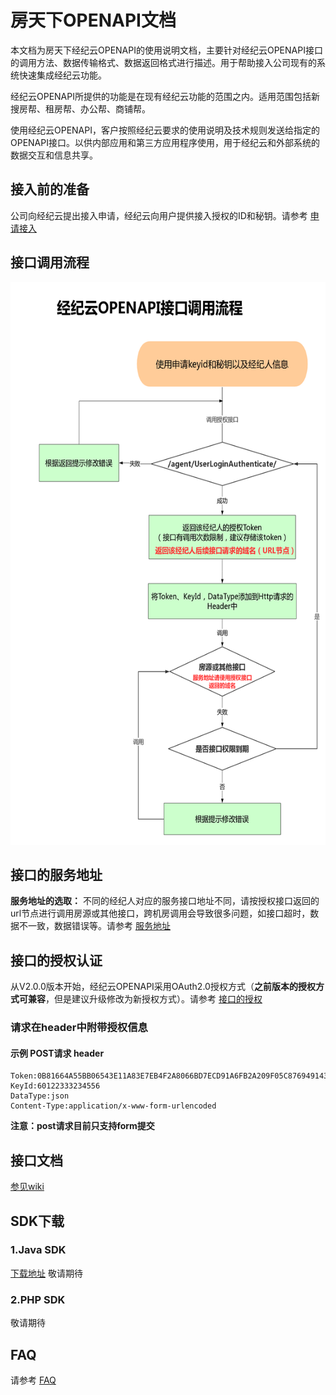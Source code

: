 ﻿# 房天下OPENAPI文档
本文档为房天下经纪云OPENAPI的使用说明文档，主要针对经纪云OPENAPI接口的调用方法、数据传输格式、数据返回格式进行描述。用于帮助接入公司现有的系统快速集成经纪云功能。

经纪云OPENAPI所提供的功能是在现有经纪云功能的范围之内。适用范围包括新搜房帮、租房帮、办公帮、商铺帮。

使用经纪云OPENAPI，客户按照经纪云要求的使用说明及技术规则发送给指定的OPENAPI接口。以供内部应用和第三方应用程序使用，用于经纪云和外部系统的数据交互和信息共享。

## 接入前的准备

公司向经纪云提出接入申请，经纪云向用户提供接入授权的ID和秘钥。请参考  [申请接入](https://github.com/fangjjy/openapi_document/wiki/%E7%94%B3%E8%AF%B7%E6%8E%A5%E5%85%A5)


## 接口调用流程

<img src="https://raw.githubusercontent.com/fangjjy/openapi_document/master/doc_images/authorizationprocess.jpg" width=600 height=900 />

## 接口的服务地址

**服务地址的选取：**
不同的经纪人对应的服务接口地址不同，请按授权接口返回的url节点进行调用房源或其他接口，跨机房调用会导致很多问题，如接口超时，数据不一致，数据错误等。请参考 [服务地址](https://github.com/fangjjy/openapi_document/wiki/%E6%9C%8D%E5%8A%A1%E5%9C%B0%E5%9D%80)


## 接口的授权认证

从V2.0.0版本开始，经纪云OPENAPI采用OAuth2.0授权方式（**之前版本的授权方式可兼容**，但是建议升级修改为新授权方式）。请参考 [接口的授权](https://github.com/fangjjy/openapi_document/wiki/%E6%8E%A5%E5%8F%A3%E7%9A%84%E6%8E%88%E6%9D%83)

### 请求在header中附带授权信息
#### 示例 POST请求 header

```
Token:0B81664A55BB06543E11A83E7EB4F2A8066BD7ECD91A6FB2A209F05C8769491436B71E6360660C5AC17A419A1429B0B26C7482F6C2C3106922617F1FC5BE
KeyId:60122333234556
DataType:json
Content-Type:application/x-www-form-urlencoded
```

**注意：post请求目前只支持form提交**

## 接口文档
[参见wiki](https://github.com/fangjjy/openapi_document/wiki/%E5%87%BA%E5%94%AE%E4%BD%8F%E5%AE%85%E6%88%BF%E6%BA%90%E5%AF%BC%E5%85%A5%E6%8E%A5%E5%8F%A3)

## SDK下载
### 1.Java SDK

  [下载地址](https://github.com/fangjjy/openapi_sdk_java) 敬请期待

### 2.PHP SDK

敬请期待



## FAQ
请参考 [FAQ](https://github.com/fangjjy/openapi_document/wiki/FAQ)


